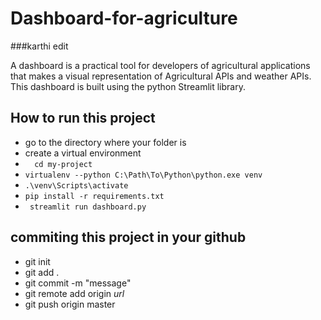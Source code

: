 # Dashboard-for-agriculture


###karthi edit


A dashboard is a practical tool for developers of agricultural applications that makes a visual representation of Agricultural APIs and weather APIs. This dashboard is built using the python Streamlit library.
## How to run this project
* go to the directory where your folder is
* create a virtual environment
* ```   cd my-project  ```  
* ```virtualenv --python C:\Path\To\Python\python.exe venv```
* ```.\venv\Scripts\activate```
* ```pip install -r requirements.txt```
* ``` streamlit run dashboard.py```

## commiting this project in your github
* git init
* git add .
* git commit -m "message"
* git remote add origin *url*
* git push origin master
